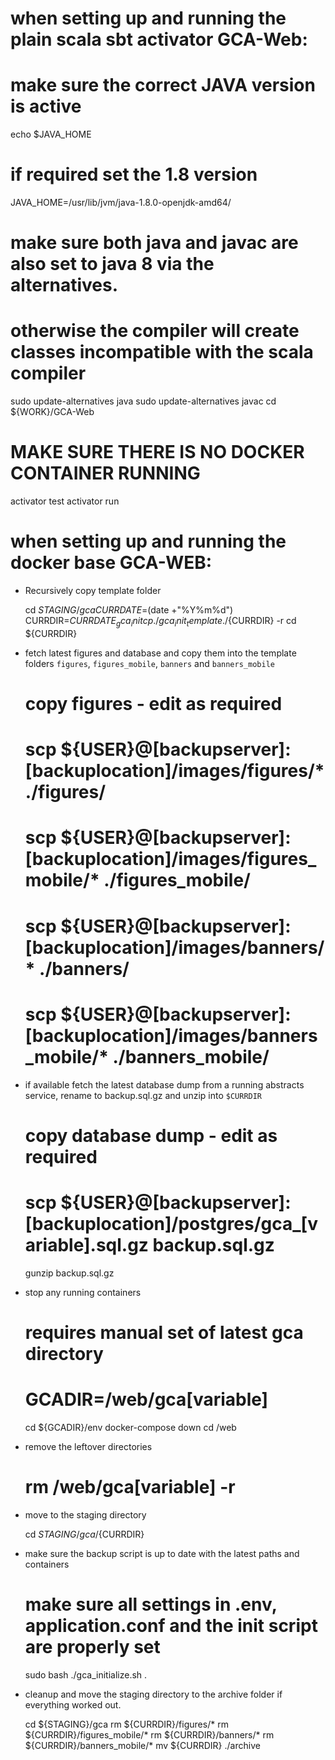 # when setting up and running the plain scala sbt activator GCA-Web:

  # make sure the correct JAVA version is active
  echo $JAVA_HOME
  # if required set the 1.8 version
  JAVA_HOME=/usr/lib/jvm/java-1.8.0-openjdk-amd64/
  # make sure both java and javac are also set to java 8 via the alternatives.
  # otherwise the compiler will create classes incompatible with the scala compiler
  sudo update-alternatives java
  sudo update-alternatives javac
  cd ${WORK}/GCA-Web

  # MAKE SURE THERE IS NO DOCKER CONTAINER RUNNING

  activator test
  activator run


# when setting up and running the docker base GCA-WEB:
- Recursively copy template folder

  cd ${STAGING}/gca
  CURRDATE=$(date +"%Y%m%d")
  CURRDIR=${CURRDATE}_gca_init
  cp ./gca_init_template ./${CURRDIR} -r
  cd ${CURRDIR}

- fetch latest figures and database and copy them into the template folders `figures`, `figures_mobile`, `banners` and `banners_mobile`

  # copy figures - edit as required
  # scp ${USER}@[backupserver]:[backuplocation]/images/figures/* ./figures/
  # scp ${USER}@[backupserver]:[backuplocation]/images/figures_mobile/* ./figures_mobile/
  # scp ${USER}@[backupserver]:[backuplocation]/images/banners/* ./banners/
  # scp ${USER}@[backupserver]:[backuplocation]/images/banners_mobile/* ./banners_mobile/

- if available fetch the latest database dump from a running abstracts service, rename to backup.sql.gz and unzip into `$CURRDIR` 

  # copy database dump - edit as required
  # scp ${USER}@[backupserver]:[backuplocation]/postgres/gca_[variable].sql.gz backup.sql.gz
  gunzip backup.sql.gz

- stop any running containers

    # requires manual set of latest gca directory
    # GCADIR=/web/gca[variable]
    cd ${GCADIR}/env
    docker-compose down
    cd /web

- remove the leftover directories

   # rm /web/gca[variable] -r

- move to the staging directory

  cd ${STAGING}/gca/${CURRDIR}

- make sure the backup script is up to date with the latest paths and containers 

  # make sure all settings in .env, application.conf and the init script are properly set
  sudo bash ./gca_initialize.sh .

- cleanup and move the staging directory to the archive folder if everything worked out.

  cd ${STAGING}/gca
  rm ${CURRDIR}/figures/*
  rm ${CURRDIR}/figures_mobile/*
  rm ${CURRDIR}/banners/*
  rm ${CURRDIR}/banners_mobile/*
  mv ${CURRDIR} ./archive

